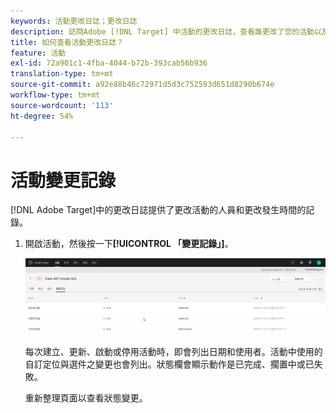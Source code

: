 ```yaml
---
keywords: 活動更改日誌；更改日誌
description: 訪問Adobe [!DNL Target] 中活動的更改日誌，查看誰更改了您的活動以及何時更改的記錄。
title: 如何查看活動更改日誌？
feature: 活動
exl-id: 72a901c1-4fba-4044-b72b-393cab56b936
translation-type: tm+mt
source-git-commit: a92e88b46c72971d5d3c752593d651d8290b674e
workflow-type: tm+mt
source-wordcount: '113'
ht-degree: 54%

---
```


# 活動變更記錄

[!DNL Adobe Target]中的更改日誌提供了更改活動的人員和更改發生時間的記錄。

1. 開啟活動，然後按一下&#x200B;**[!UICONTROL 「變更記錄」]**。

   ![活動變更記錄](/help/c-activities/assets/change_log.png)

   每次建立、更新、啟動或停用活動時，即會列出日期和使用者。活動中使用的自訂定位與選件之變更也會列出。狀態欄會顯示動作是已完成、擱置中或已失敗。

   重新整理頁面以查看狀態變更。
